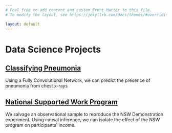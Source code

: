 ```yaml
---
# Feel free to add content and custom Front Matter to this file.
# To modify the layout, see https://jekyllrb.com/docs/themes/#overriding-theme-defaults

layout: default
---
```


# Data Science Projects

## [Classifying Pneumonia](./Pneumonia/Pneumonia.html)

Using a Fully Convolutional Network, we can predict the presence of pneumonia from chest x-rays

## [National Supported Work Program](./SOO/Matching.html)

We salvage an observational sample to reproduce the NSW Demonstration experiment. 
Using causal inference, we can isolate the effect of the NSW program on participants' income.
